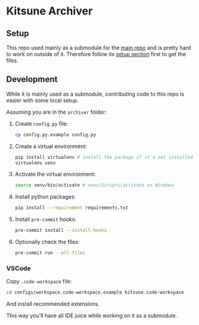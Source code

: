 # Kitsune Archiver

## Setup
This repo used mainly as a submodule for the [main repo](https://github.com/OpenYiff/Kemono2) and is pretty hard to work on outside of it.
Therefore follow its [setup section](https://github.com/OpenYiff/Kemono2#setup) first to get the files.

## Development
While it is mainly used as a submodule, contributing code to this repo is easier with some local setup.

Assuming you are in the `archiver` folder:

1. Create `config.py` file:
    ```sh
    cp config.py.example config.py
    ```

2. Create a virtual environment:
    ```sh
    pip install virtualenv # install the package if it's not installed
    virtualenv venv
    ```
3. Activate the virtual environment:
    ```sh
    source venv/bin/activate # venv\Scripts\activate on Windows
    ```
4. Install python packages:
    ```sh
    pip install --requirement requirements.txt
    ```

5. Install `pre-commit` hooks:
    ```sh
    pre-commit install --install-hooks
    ````

6. Optionally check the files:
    ```sh
    pre-commit run --all-files
    ```

### VSCode
Copy `.code-workspace` file:
```sh
cd configs/workspace.code-workspace.example kitsune.code-workspace
```
And install recommended extensions.

This way you'll have all IDE juice while working on it as a submodule.
